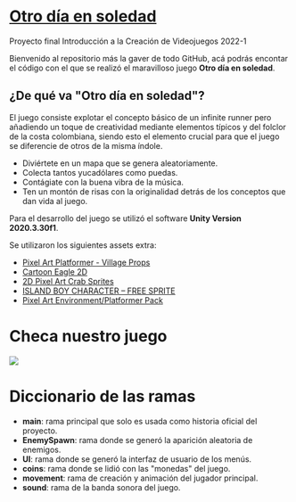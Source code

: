 # [Otro día en soledad](https://daestradam.itch.io/otro-dia-en-soledad)

Proyecto final Introducción a la Creación de Videojuegos 2022-1

Bienvenido al repositorio más la gaver de todo GitHub, acá podrás encontar el código con el que se realizó el maravilloso juego **Otro día en soledad**.

## ¿De qué va "Otro día en soledad"?

El juego consiste explotar el concepto básico de un infinite runner pero añadiendo un
toque de creatividad mediante elementos típicos y del folclor de la costa colombiana,
siendo esto el elemento crucial para que el juego se diferencie de otros de la misma índole.

* Diviértete en un mapa que se genera aleatoriamente.
* Colecta tantos yucadólares como puedas.
* Contágiate con la buena vibra de la música.
* Ten un montón de risas con la originalidad detrás de los conceptos que dan vida al juego.


Para el desarrollo del juego se utilizó el software **Unity Version 2020.3.30f1**.


Se utilizaron los siguientes assets extra:

* [Pixel Art Platformer - Village Props](https://assetstore.unity.com/packages/2d/environments/pixel-art-platformer-village-props-166114)
* [Cartoon Eagle 2D](https://assetstore.unity.com/packages/2d/characters/cartoon-eagle-2d-196612)
* [2D Pixel Art Crab Sprites](https://elthen.itch.io/2d-pixel-art-crab-sprites)
* [ISLAND BOY CHARACTER – FREE SPRITE](https://craftpix.net/freebies/island-boy-character-free-sprite/)
* [Pixel Art Environment/Platformer Pack
](https://assetstore.unity.com/packages/2d/pixel-art-environment-platformer-pack-195739#reviews)

# Checa nuestro juego

![](Demo.gif)

# Diccionario de las ramas
* **main**: rama principal que solo es usada como historia oficial del proyecto.
* **EnemySpawn**: rama donde se generó la aparición aleatoria de enemigos.
* **UI**: rama donde se generó la interfaz de usuario de los menús.
* **coins**: rama donde se lidió con las "monedas" del juego.
* **movement**: rama de creación y animación del jugador principal.
* **sound**: rama de la banda sonora del juego.

